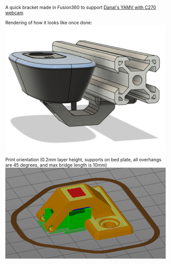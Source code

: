 A quick bracket made in Fusion360 to support [Danal's YAMV with C270 webcam](https://github.com/DanalEstes/TAMV)

Rendering of how it looks like once done:
![Rendering of bracket](https://github.com/HaythamB/Jubilee_9mm_MGN15_Conversion/blob/master/c270_bracket/mount.png)

Print orientation (0.2mm layer height, supports on bed plate, all overhangs are 45 degrees, and max bridge length is 10mm)
![Image of slicer](https://github.com/HaythamB/Jubilee_9mm_MGN15_Conversion/blob/master/c270_bracket/sliced.png)

